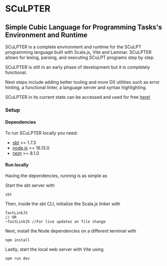 # SCuLPTER

## Simple Cubic Language for Programming Tasks's Environment and Runtime

SCuLPTER is a complete environment and runtime for the SCuLPT programming language built with Scala.js, Vite and Laminar.
SCuLPTER allows for lexing, parsing, and executing SCuLPT programs step by step.

SCuLPTER is still in an early phase of development but it is completely functional.

Next steps include adding better tooling and more DX utilities such as error hinting, a functional linter, a language server and syntax highlighting.

SCuLPTER in its current state can be accessed and used for free [here!](https://darkoyd.github.io/SCuLPTER/)

### Setup

#### Dependencies

To run SCuLPTER locally you need:

- [sbt](https://www.scala-sbt.org/) >= 1.7.3
- [node.js](https://nodejs.org/en) >= 16.13.0
- [npm](https://www.npmjs.com/) >= 8.1.0

#### Run locally

Having the dependencies, running is as simple as

Start the sbt server with

```
sbt 
```

Then, inside the sbt CLI, initialize the Scala.js linker with

```
fastLinkJS
// OR
~fastLinkJS //For live updates on file change
```

Next, install the Node dependencies on a different terminal with

```
npm install
```


Lastly, start the local web server with Vite using

```
npm run dev
```
